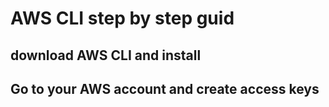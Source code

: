 # AWS CLI step by step guid
## download AWS CLI and install
## Go to your AWS account and create access keys
 <aws configure>  
